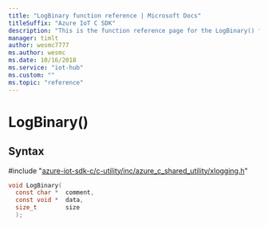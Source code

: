 ```yaml
---                             
title: "LogBinary function reference | Microsoft Docs" 
titleSuffix: "Azure IoT C SDK"            
description: "This is the function reference page for the LogBinary() function in the Azure IoT C SDK. This SDK is used with Azure IoT Hub and Azure IoT Hub Device Provisioning Service"            
manager: timlt                 
author: wesmc7777              
ms.author: wesmc               
ms.date: 10/16/2018                    
ms.service: "iot-hub"             
ms.custom: ""                
ms.topic: "reference"        
---                            
```


# LogBinary()

## Syntax

\#include "[azure-iot-sdk-c/c-utility/inc/azure_c_shared_utility/xlogging.h](../xlogging-h.md)"  
```C
void LogBinary(
  const char *  comment,
  const void *  data,
  size_t        size
  );
```

